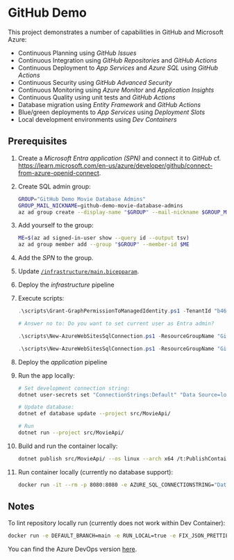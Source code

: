 # GitHub Demo

This project demonstrates a number of capabilities in GitHub and Microsoft Azure:

- Continuous Planning using _GitHub Issues_
- Continuous Integration using _GitHub Repositories_ and _GitHub Actions_
- Continuous Deployment to _App Services_ and _Azure SQL_ using _GitHub Actions_
- Continuous Security using _GitHub Advanced Security_
- Continuous Monitoring using _Azure Monitor_ and _Application Insights_
- Continuous Quality using unit tests and _GitHub Actions_
- Database migration using _Entity Framework_ and _GitHub Actions_
- Blue/green deployments to _App Services_ using _Deployment Slots_
- Local development environments using _Dev Containers_

## Prerequisites

1. Create a _Microsoft Entra application (SPN)_ and connect it to _GitHub_ cf. <https://learn.microsoft.com/en-us/azure/developer/github/connect-from-azure-openid-connect>.
1. Create SQL admin group:

   ```bash
   GROUP="GitHub Demo Movie Database Admins"
   GROUP_MAIL_NICKNAME=github-demo-movie-database-admins
   az ad group create --display-name "$GROUP" --mail-nickname $GROUP_MAIL_NICKNAME
   ```

1. Add yourself to the group:

   ```bash
   ME=$(az ad signed-in-user show --query id --output tsv)
   az ad group member add --group "$GROUP" --member-id $ME
   ```

1. Add the _SPN_ to the group.
1. Update [`/infrastructure/main.bicepparam`](/infrastructure/main.bicepparam).
1. Deploy the _infrastructure_ pipeline
1. Execute scripts:

   ```powershell
   .\scripts\Grant-GraphPermissionToManagedIdentity.ps1 -TenantId "b461d90e-0c15-44ec-adc2-51d14f9f5731" -IdentityName "ondfisk-githubdemo-sql" -Permissions @("User.Read.All", "GroupMember.Read.All", "Application.Read.All")

   # Answer no to: Do you want to set current user as Entra admin?

   .\scripts\New-AzureWebSitesSqlConnection.ps1 -ResourceGroupName "GitHubDemo" -WebAppName "ondfisk-githubdemo-web" -DeploymentSlotName "staging" -SqlServerName "ondfisk-githubdemo-sql" -DatabaseName "MoviesStaging"

   .\scripts\New-AzureWebSitesSqlConnection.ps1 -ResourceGroupName "GitHubDemo" -WebAppName "ondfisk-githubdemo-web" -SqlServerName "ondfisk-githubdemo-sql" -DatabaseName "Movies"
   ```

1. Deploy the _application_ pipeline
1. Run the app locally:

   ```bash
   # Set development connection string:
   dotnet user-secrets set "ConnectionStrings:Default" "Data Source=localhost,1433;Initial Catalog=Movies;User ID=sa;Password=<YourStrong@Passw0rd>;TrustServerCertificate=True" --project src/MovieApi/

   # Update database:
   dotnet ef database update --project src/MovieApi/

   # Run
   dotnet run --project src/MovieApi/
   ```

1. Build and run the container locally:

   ```bash
   dotnet publish src/MovieApi/ --os linux --arch x64 /t:PublishContainer
   ```

1. Run container locally (currently no database support):

   ```bash
   docker run -it --rm -p 8080:8080 -e AZURE_SQL_CONNECTIONSTRING="Data Source=host.docker.internal,1433;Initial Catalog=Movies;User ID=sa;Password=<YourStrong@Passw0rd>;TrustServerCertificate=True" ondfisk-githubdemo
   ```

## Notes

To lint repository locally run (currently does not work within Dev Container):

```bash
docker run -e DEFAULT_BRANCH=main -e RUN_LOCAL=true -e FIX_JSON_PRETTIER=true -e FIX_YAML_PRETTIER=true -e VALIDATE_CSHARP=false -e VALIDATE_DOTNET_SLN_FORMAT_ANALYZERS=false -e VALIDATE_DOTNET_SLN_FORMAT_STYLE=false -e VALIDATE_DOTNET_SLN_FORMAT_WHITESPACE=false -e VALIDATE_JSCPD=false -v .:/tmp/lint --rm ghcr.io/super-linter/super-linter:latest
```

You can find the Azure DevOps version [here](https://dev.azure.com/ondfisk/AzureDevOpsDemo).
